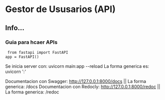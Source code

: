 <h1>Gestor de Ususarios (API)</h1>
<h2>Info...</h2>


<h3>Guia para hcaer APIs</h3>
<code> from fastapi import FastAPI
app = FastAPI()
</code>
<p>
Se inicia server con: uvicorn main:app --reload
La forma generica es: uvicorn '<nombreDelArchivoPython>:<nombreDeLaInstanciaFastApi>' 

Documentacion con Swagger: http://127.0.0.1:8000/docs    ||  La forma generica: <url>/docs
Documentacion con Redocly: http://127.0.0.1:8000/redoc   ||  La forma generica: <url>/redoc
</p>
